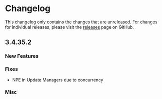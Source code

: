# Changelog

This changelog only contains the changes that are unreleased. For changes for individual releases, please visit the
[releases](https://github.com/ATLauncher/ATLauncher/releases) page on GitHub.

## 3.4.35.2

### New Features

### Fixes
- NPE in Update Managers due to concurrency

### Misc
